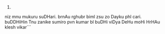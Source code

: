 1. ```shriguru crn sroz rz
niz mnu mukuru suDHari.
brnAu rghubr biml zsu
zo Dayku phl cari.
buDDHiHin Tnu zanike
sumiro pvn kumar
bl buDHi viDya DeHu moHi
HrHAu klesh vikar```
